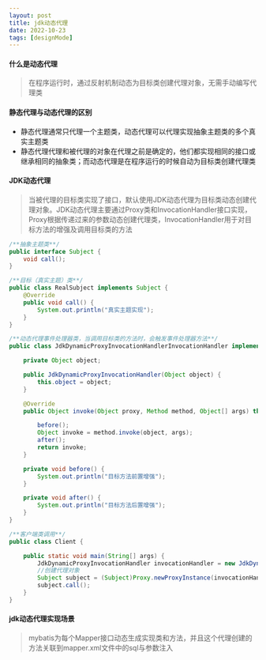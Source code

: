 ```yaml
---
layout: post
title: jdk动态代理
date: 2022-10-23
tags: [designMode]
---
```


#### 什么是动态代理
> 在程序运行时，通过反射机制动态为目标类创建代理对象，无需手动编写代理类

#### 静态代理与动态代理的区别
- 静态代理通常只代理一个主题类，动态代理可以代理实现抽象主题类的多个真实主题类
- 静态代理代理和被代理的对象在代理之前是确定的，他们都实现相同的接口或继承相同的抽象类；而动态代理是在程序运行的时候自动为目标类创建代理类

#### JDK动态代理
> 当被代理的目标类实现了接口，默认使用JDK动态代理为目标类动态创建代理对象。JDK动态代理主要通过Proxy类和InvocationHandler接口实现，
Proxy根据传递过来的参数动态创建代理类，InvocationHandler用于对目标方法的增强及调用目标类的方法

```java
/**抽象主题类**/
public interface Subject {
    void call();
}

/**目标（真实主题）类**/
public class RealSubject implements Subject {
    @Override
    public void call() {
        System.out.println("真实主题实现");
    }
}

/**动态代理事件处理器类，当调用目标类的方法时，会触发事件处理器方法**/
public class JdkDynamicProxyInvocationHandlerInvocationHandler implements InvocationHandler {

    private Object object;

    public JdkDynamicProxyInvocationHandler(Object object) {
        this.object = object;
    }

    @Override
    public Object invoke(Object proxy, Method method, Object[] args) throws Throwable {

        before();
        Object invoke = method.invoke(object, args);
        after();
        return invoke;
    }

    private void before() {
        System.out.println("目标方法前置增强");
    }

    private void after() {
        System.out.println("目标方法后置增强");
    }
}

/**客户端类调用**/
public class Client {

    public static void main(String[] args) {
        JdkDynamicProxyInvocationHandler invocationHandler = new JdkDynamicProxyInvocationHandler(new RealSubject());
        //创建代理对象
        Subject subject = (Subject)Proxy.newProxyInstance(invocationHandler.getClass().getClassLoader(), new Class[]{Subject.class}, invocationHandler);
        subject.call();
    }
}
```

#### jdk动态代理实现场景
> mybatis为每个Mapper接口动态生成实现类和方法，并且这个代理创建的方法关联到mapper.xml文件中的sql与参数注入

